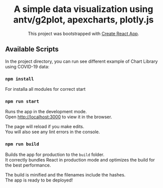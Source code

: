 <div align="center">

# A simple data visualization using antv/g2plot, apexcharts, plotly.js

This project was bootstrapped with [Create React App](https://github.com/facebook/create-react-app).

</div>

## Available Scripts

In the project directory, you can run see different example of Chart Library using COVID-19 data:

### `npm install`

For installa all modules for correct start

### `npm run start`

Runs the app in the development mode.<br />
Open [http://localhost:3000](http://localhost:3000) to view it in the browser.

The page will reload if you make edits.<br />
You will also see any lint errors in the console.

### `npm run build`

Builds the app for production to the `build` folder.<br />
It correctly bundles React in production mode and optimizes the build for the best performance.

The build is minified and the filenames include the hashes.<br />
The app is ready to be deployed!
